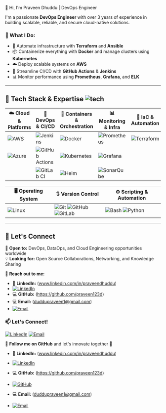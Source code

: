 👋 Hi, I'm Praveen Dhuddu | DevOps Engineer

I'm a passionate **DevOps Engineer** with over 3 years of experience in building scalable, reliable, and secure cloud-native solutions.

### 🚀 What I Do:
- 🔧 Automate infrastructure with **Terraform** and **Ansible**
- 📦 Containerize everything with **Docker** and manage clusters using **Kubernetes**
- ☁️ Deploy scalable systems on **AWS**
- 🔁 Streamline CI/CD with **GitHub Actions** & **Jenkins**
- 📊 Monitor performance using **Prometheus**, **Grafana**, and **ELK**
---
## 🔧 Tech Stack & Expertise  ![tech](https://imgur.com/RknLHXQ.png)

| ☁️ Cloud & Platforms | 🔧 DevOps & CI/CD | 🐳 Containers & Orchestration | 📊 Monitoring & Infra | 🚀 IaC & Automation | 🛠️ Configuration Management |
|----------------|----------------|----------------|----------------|----------------|-----------------------------|
| ![AWS](https://img.shields.io/badge/AWS-%23FF9900.svg?style=for-the-badge&logo=amazon-aws&logoColor=white) | ![Jenkins](https://img.shields.io/badge/Jenkins-%232C5263.svg?style=for-the-badge&logo=jenkins&logoColor=white) | ![Docker](https://img.shields.io/badge/Docker-%230db7ed.svg?style=for-the-badge&logo=docker&logoColor=white) | ![Prometheus](https://img.shields.io/badge/Prometheus-E6522C?style=for-the-badge&logo=Prometheus&logoColor=white) | ![Terraform](https://img.shields.io/badge/Terraform-%235835CC.svg?style=for-the-badge&logo=terraform&logoColor=white) | ![Ansible](https://img.shields.io/badge/Ansible-%231A1918.svg?style=for-the-badge&logo=ansible&logoColor=white) ![Chef](https://img.shields.io/badge/Chef-%23F09820.svg?style=for-the-badge&logo=chef&logoColor=white) |
| ![Azure](https://img.shields.io/badge/Azure-%230072C6.svg?style=for-the-badge&logo=microsoftazure&logoColor=white) | ![GitHub Actions](https://img.shields.io/badge/GitHub%20Actions-%232671E5.svg?style=for-the-badge&logo=githubactions&logoColor=white) | ![Kubernetes](https://img.shields.io/badge/Kubernetes-%23326ce5.svg?style=for-the-badge&logo=kubernetes&logoColor=white) | ![Grafana](https://img.shields.io/badge/Grafana-%23F46800.svg?style=for-the-badge&logo=grafana&logoColor=white) |  |  |
|  | ![GitLab CI](https://img.shields.io/badge/GitLab%20CI-%23181717.svg?style=for-the-badge&logo=gitlab&logoColor=white) | ![Helm](https://img.shields.io/badge/Helm-%232C5263.svg?style=for-the-badge&logo=helm&logoColor=white) | ![SonarQube](https://img.shields.io/badge/SonarQube-%23000000.svg?style=for-the-badge&logo=sonarqube&logoColor=4E9BCD) |  |  |

| 🖥️ Operating System | 🔃 Version Control | ⚙️ Scripting & Automation |
|---------------------|--------------------|----------------------------|
| ![Linux](https://img.shields.io/badge/Linux-%23000000.svg?style=for-the-badge&logo=linux&logoColor=white) | ![Git](https://img.shields.io/badge/Git-%23F05033.svg?style=for-the-badge&logo=git&logoColor=white) ![GitHub](https://img.shields.io/badge/GitHub-%23181717.svg?style=for-the-badge&logo=github&logoColor=white) ![GitLab](https://img.shields.io/badge/GitLab-%23FC6D26.svg?style=for-the-badge&logo=gitlab&logoColor=white) | ![Bash](https://img.shields.io/badge/Bash-%234EAA25.svg?style=for-the-badge&logo=gnu-bash&logoColor=white) ![Python](https://img.shields.io/badge/Python-%233776AB.svg?style=for-the-badge&logo=python&logoColor=white) |
---
## 📢 **Let's Connect**  

💼 **Open to:** DevOps, DataOps, and Cloud Engineering opportunities worldwide  
💡 **Looking for:** Open Source Collaborations, Networking, and Knowledge Sharing  

📩 **Reach out to me:**  
- 🔗 **LinkedIn:** (www.linkedin.com/in/praveendhuddu)
- [![LinkedIn](https://img.shields.io/badge/LinkedIn-blue?style=for-the-badge&logo=linkedin)](https://www.linkedin.com/in/praveendhuddu/)
- 💻 **GitHub:** (https://github.com/praveen123d)
- 💻 **Email:**  (duddupraveen1@gmail.com)
- [![Email](https://img.shields.io/badge/Email-D14836?style=for-the-badge&logo=gmail&logoColor=white)](mailto:duddupraveen1@gmail.com)

### 📫 Let's Connect!
[![LinkedIn](https://img.shields.io/badge/LinkedIn-blue?style=for-the-badge&logo=linkedin)](https://www.linkedin.com/in/praveendhuddu/)
[![Email](https://img.shields.io/badge/Email-D14836?style=for-the-badge&logo=gmail&logoColor=white)](mailto:duddupraveen1@gmail.com)

🚀 **Follow me on GitHub** and let's innovate together 🎯



- 🔗 **LinkedIn:** (www.linkedin.com/in/praveendhuddu)  
- [![LinkedIn](https://img.shields.io/badge/LinkedIn-blue?style=for-the-badge&logo=linkedin)](https://www.linkedin.com/in/praveendhuddu/)

- 💻 **GitHub:** (https://github.com/praveen123d)  
- [![GitHub](https://img.shields.io/badge/GitHub-181717?style=for-the-badge&logo=github)](https://github.com/praveen123d)

- 💻 **Email:** (duddupraveen1@gmail.com)  
- [![Email](https://img.shields.io/badge/Email-D14836?style=for-the-badge&logo=gmail&logoColor=white)](mailto:duddupraveen1@gmail.com)



